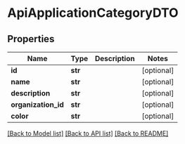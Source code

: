# ApiApplicationCategoryDTO

## Properties

| Name                | Type    | Description | Notes      |
| ------------------- | ------- | ----------- | ---------- |
| **id**              | **str** |             | [optional] |
| **name**            | **str** |             | [optional] |
| **description**     | **str** |             | [optional] |
| **organization_id** | **str** |             | [optional] |
| **color**           | **str** |             | [optional] |

[[Back to Model list]](../README.md#documentation-for-models) [[Back to API list]](../README.md#documentation-for-api-endpoints) [[Back to README]](../README.md)
